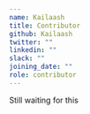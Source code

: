 ```yaml
---
name: Kailaash
title: Contributor
github: Kailaash
twitter: ""
linkedin: ""
slack: ""
joining_date: ""
role: contributor
---
```


Still waiting for this
